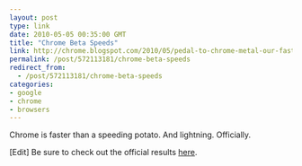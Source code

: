 ```yaml
---
layout: post
type: link
date: 2010-05-05 00:35:00 GMT
title: "Chrome Beta Speeds"
link: http://chrome.blogspot.com/2010/05/pedal-to-chrome-metal-our-fastest-beta.html
permalink: /post/572113181/chrome-beta-speeds
redirect_from: 
  - /post/572113181/chrome-beta-speeds
categories:
- google
- chrome
- browsers
---
```

Chrome is faster than a speeding potato. And lightning. Officially.

[Edit] Be sure to check out the official results <a href="http://chrome.blogspot.com/2010/05/potato-gun-lightning-and-sonic-magic.html">here</a>.